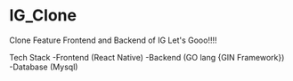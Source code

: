 # IG_Clone
Clone Feature Frontend and Backend of IG Let's Gooo!!!!

Tech Stack
-Frontend (React Native)
-Backend (GO lang {GIN Framework})
-Database (Mysql)
